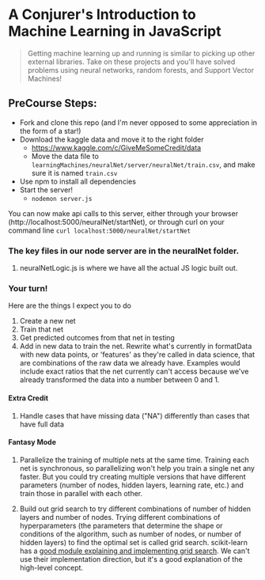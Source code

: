 # A Conjurer's Introduction to Machine Learning in JavaScript
> Getting machine learning up and running is similar to picking up other external libraries. Take on these projects and you'll have solved problems using neural networks, random forests, and Support Vector Machines!

## PreCourse Steps:

* Fork and clone this repo (and I'm never opposed to some appreciation in the form of a star!)
* Download the kaggle data and move it to the right folder
    * https://www.kaggle.com/c/GiveMeSomeCredit/data
    * Move the data file to `learningMachines/neuralNet/server/neuralNet/train.csv`, and make sure it is named `train.csv`
* Use npm to install all dependencies
* Start the server!
    * `nodemon server.js`

You can now make api calls to this server, either through your browser (http://localhost:5000/neuralNet/startNet), or through curl on your command line `curl localhost:5000/neuralNet/startNet`

### The key files in our node server are in the neuralNet folder.
  1. neuralNetLogic.js is where we have all the actual JS logic built out. 

### Your turn!
Here are the things I expect you to do
  1. Create a new net
  2. Train that net
  3. Get predicted outcomes from that net in testing
  4. Add in new data to train the net. Rewrite what's currently in formatData with new data points, or 'features' as they're called in data science, that are combinations of the raw data we already have. Examples would include exact ratios that the net currently can't access because we've already transformed the data into a number between 0 and 1.

#### Extra Credit
  1. Handle cases that have missing data ("NA") differently than cases that have full data

#### Fantasy Mode
  1. Parallelize the training of multiple nets at the same time. Training each net is synchronous, so parallelizing won't help you train a single net any faster. But you could try creating multiple versions that have different parameters (number of nodes, hidden layers, learning rate, etc.) and train those in parallel with each other. 

  2. Build out grid search to try different combinations of number of hidden layers and number of nodes. 
    Trying different combinations of hyperparameters (the parameters that determine the shape or conditions of the algorithm, such as number of nodes, or number of hidden layers) to find the optimal set is called grid search. scikit-learn has a [good module explaining and implementing grid search](http://scikit-learn.org/stable/modules/generated/sklearn.grid_search.GridSearchCV.html). We can't use their implementation direction, but it's a good explanation of the high-level concept.
